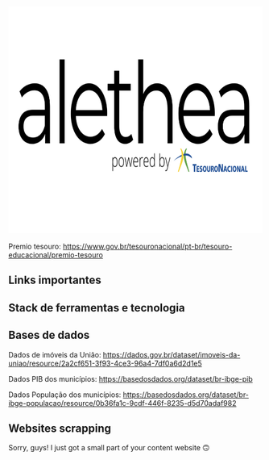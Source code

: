 <p align="center">
  <img width="750" height="450" src="https://github.com/pbizil/alethea_stn/blob/main/alethea_stn.png">
</p>

Premio tesouro: https://www.gov.br/tesouronacional/pt-br/tesouro-educacional/premio-tesouro

## Links importantes

## Stack de ferramentas e tecnologia



## Bases de dados 

Dados de imóveis da União: https://dados.gov.br/dataset/imoveis-da-uniao/resource/2a2cf651-3f93-4ce3-96a4-7df0a6d2d1e5

Dados PIB dos municípios: https://basedosdados.org/dataset/br-ibge-pib

Dados População dos municípios: https://basedosdados.org/dataset/br-ibge-populacao/resource/0b36fa1c-9cdf-446f-8235-d5d70adaf982


## Websites scrapping

Sorry, guys! I just got a small part of your content website :upside_down_face:
